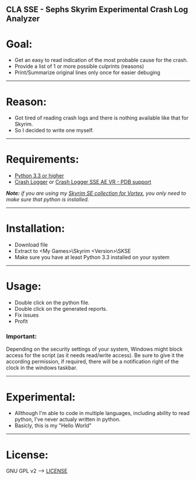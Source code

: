 CLA SSE - Sephs Skyrim Experimental Crash Log Analyzer
-------------------------------------------------------


# Goal:
- Get an easy to read indication of the most probable cause for the crash.
- Provide a list of 1 or more possible culprints (reasons) 
- Print/Summarize original lines only once for easier debuging

----

# Reason:
- Got tired of reading crash logs and there is nothing available like that for Skyrim.
- So I decided to write one myself.

----

# Requirements:
* [Python 3.3 or higher](https://www.python.org/downloads/)
* [Crash Logger](https://www.nexusmods.com/skyrimspecialedition/mods/59596) or [Crash Logger SSE AE VR - PDB support](https://www.nexusmods.com/skyrimspecialedition/mods/59818)

***Note:*** *if you are using my [Skyrim SE collection for Vortex](https://next.nexusmods.com/skyrimspecialedition/collections/1bxi7n), you only need to make sure that python is installed.*

----

# Installation:
* Download file
* Extract to \<My Games\>\Skyrim \<Version\>\SKSE
* Make sure you have at least Python 3.3 installed on your system

----

# Usage:
* Double click on the python file.
* Double click on the generated reports.
* Fix issues
* Profit

### Important:

Depending on the security settings of your system, Windows might block access for the script (as it needs read/write access).
Be sure to give it the according permission, if required, there will be a notification right of the clock in the windows taskbar.


----

# Experimental:
- Allthough I'm able to code in multiple languages, including ability to read python, I've never actualy written in python.
- Basicly, this is my "Hello World"

----

# License:
GNU GPL v2 --> [LICENSE](./LICENSE)